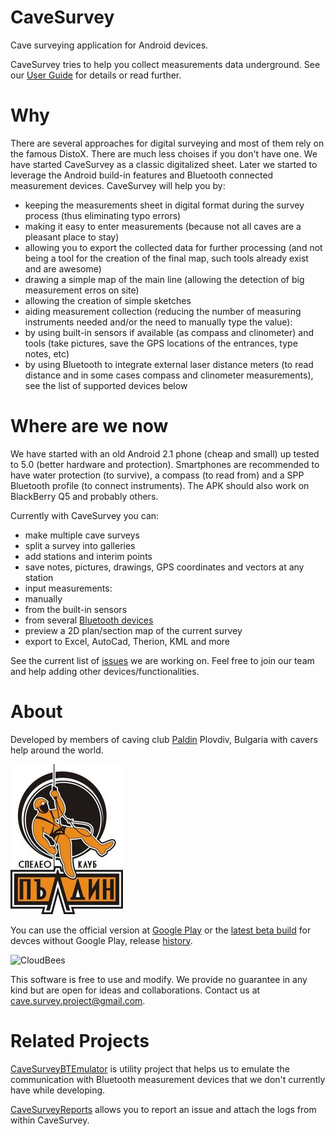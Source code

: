 CaveSurvey
==========

Cave surveying application for Android devices.

CaveSurvey tries to help you collect measurements data underground. See our [User Guide](https://github.com/lz1asl/CaveSurvey/wiki/User-Guide) for details or read further.


Why
===

There are several approaches for digital surveying and most of them rely on the famous DistoX. There are much less choises if you don't have one. We have started CaveSurvey as a classic digitalized sheet. Later we started to leverage the Android build-in features and Bluetooth connected measurement devices. CaveSurvey will help you by:
 - keeping the measurements sheet in digital format during the survey process (thus eliminating typo errors)
 - making it easy to enter measurements (because not all caves are a pleasant place to stay)
 - allowing you to export the collected data for further processing (and not being a tool for the creation of the final map, such tools already exist and are awesome)
 - drawing a simple map of the main line (allowing the detection of big measurement erros on site)
 - allowing the creation of simple sketches
 - aiding measurement collection (reducing the number of measuring instruments needed and/or the need to manually type the value):
  - by using built-in sensors if available (as compass and clinometer) and tools (take pictures, save the GPS locations of the entrances, type notes, etc)
  - by using Bluetooth to integrate external laser distance meters (to read distance and in some cases compass and clinometer measurements), see the list of supported devices below


Where are we now
================

We have started with an old Android 2.1 phone (cheap and small) up tested to 5.0 (better hardware and protection). Smartphones are recommended to have water protection (to survive), a compass (to read from) and a SPP Bluetooth profile (to connect instruments). The APK should also work on BlackBerry Q5 and probably others.

Currently with CaveSurvey you can:
  - make multiple cave surveys
  - split a survey into galleries
  - add stations and interim points
  - save notes, pictures, drawings, GPS coordinates and vectors at any station
  - input measurements:
   - manually
   - from the built-in sensors
   - from several [Bluetooth devices](https://github.com/lz1asl/CaveSurvey/wiki/Measurement-Devices)
  - preview a 2D plan/section map of the current survey
  - export to Excel, AutoCad, Therion, KML and more

See the current list of [issues](https://github.com/lz1asl/CaveSurvey/issues) we are working on. Feel free to join our team and help adding other devices/functionalities.


About
=====

Developed by members of caving club [Paldin](http://sk-paldin.eu/) Plovdiv, Bulgaria with cavers help around the world.

![Picture](res/drawable-mdpi/paldin.jpg)

You can use the official version at [Google Play](https://play.google.com/store/apps/details?id=com.astoev.cave.survey) or the [latest beta build](https://razhodki.ci.cloudbees.com/job/CaveSurvey/lastSuccessfulBuild/artifact/build/outputs/apk/CaveSurvey-defaultFlavor-release.apk) for devces without Google Play, release [history](https://github.com/lz1asl/CaveSurvey/wiki/Releases).

![CloudBees](http://www.cloudbees.com/sites/default/files/Button-Built-on-CB-1.png)


This software is free to use and modify. We provide no guarantee in any kind but are open for ideas and collaborations. Contact us at cave.survey.project@gmail.com.


Related Projects
================

[CaveSurveyBTEmulator](https://github.com/lz1asl/CaveSurveyBTEmulator) is utility project that helps us to emulate the communication with Bluetooth measurement devices that we don't currently have while developing.

[CaveSurveyReports](https://github.com/lz1asl/CaveSurveyReports) allows you to report an issue and attach the logs from within CaveSurvey.

